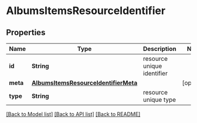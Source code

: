 # AlbumsItemsResourceIdentifier

## Properties
Name | Type | Description | Notes
------------ | ------------- | ------------- | -------------
**id** | **String** | resource unique identifier | 
**meta** | [**AlbumsItemsResourceIdentifierMeta**](AlbumsItemsResourceIdentifierMeta.md) |  | [optional] 
**type** | **String** | resource unique type | 

[[Back to Model list]](../README.md#documentation-for-models) [[Back to API list]](../README.md#documentation-for-api-endpoints) [[Back to README]](../README.md)


